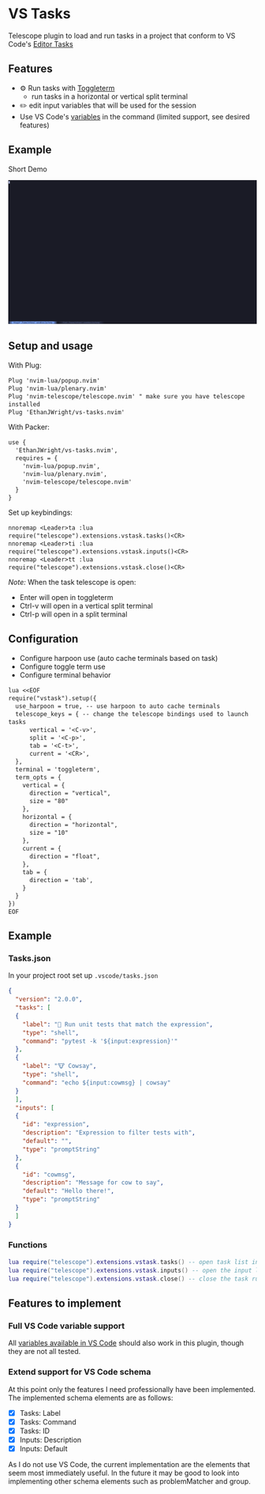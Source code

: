 # VS Tasks

Telescope plugin to load and run tasks in a project that conform to VS Code's [Editor Tasks](https://code.visualstudio.com/docs/editor/tasks)

## Features

- ⚙ Run tasks with [Toggleterm](https://github.com/akinsho/nvim-toggleterm.lua)
    - run tasks in a horizontal or vertical split terminal
- ✏️  edit input variables that will be used for the session
- Use VS Code's [variables](https://code.visualstudio.com/docs/editor/variables-reference) in the command (limited support, see desired features)

## Example

Short Demo

![](./demos/example.gif)

## Setup and usage

With Plug:

```vim
Plug 'nvim-lua/popup.nvim'
Plug 'nvim-lua/plenary.nvim'
Plug 'nvim-telescope/telescope.nvim' " make sure you have telescope installed
Plug 'EthanJWright/vs-tasks.nvim'
```

With Packer:

```vim
use {
  'EthanJWright/vs-tasks.nvim',
  requires = {
    'nvim-lua/popup.nvim',
    'nvim-lua/plenary.nvim',
    'nvim-telescope/telescope.nvim'
  }
}
```

Set up keybindings:

```vim
nnoremap <Leader>ta :lua require("telescope").extensions.vstask.tasks()<CR>
nnoremap <Leader>ti :lua require("telescope").extensions.vstask.inputs()<CR>
nnoremap <Leader>tt :lua require("telescope").extensions.vstask.close()<CR>
```
*Note:* When the task telescope is open:
  - Enter will open in toggleterm
  - Ctrl-v will open in a vertical split terminal
  - Ctrl-p will open in a split terminal

## Configuration

- Configure harpoon use (auto cache terminals based on task)
- Configure toggle term use
- Configure terminal behavior

```vim
lua <<EOF
require("vstask").setup({
  use_harpoon = true, -- use harpoon to auto cache terminals
  telescope_keys = { -- change the telescope bindings used to launch tasks
      vertical = '<C-v>',
      split = '<C-p>',
      tab = '<C-t>',
      current = '<CR>',
  },
  terminal = 'toggleterm',
  term_opts = {
    vertical = {
      direction = "vertical",
      size = "80"
    },
    horizontal = {
      direction = "horizontal",
      size = "10"
    },
    current = {
      direction = "float",
    },
    tab = {
      direction = 'tab',
    }
  }
})
EOF
```

## Example

### Tasks.json

In your project root set up `.vscode/tasks.json`

```json
{
  "version": "2.0.0",
  "tasks": [
  {
    "label": "🧪 Run unit tests that match the expression",
    "type": "shell",
    "command": "pytest -k '${input:expression}'"
  },
  {
    "label": "🐮 Cowsay",
    "type": "shell",
    "command": "echo ${input:cowmsg} | cowsay"
  }
  ],
  "inputs": [
  {
    "id": "expression",
    "description": "Expression to filter tests with",
    "default": "",
    "type": "promptString"
  },
  {
    "id": "cowmsg",
    "description": "Message for cow to say",
    "default": "Hello there!",
    "type": "promptString"
  }
  ]
}
```

### Functions


```lua
lua require("telescope").extensions.vstask.tasks() -- open task list in telescope
lua require("telescope").extensions.vstask.inputs() -- open the input list, set new input
lua require("telescope").extensions.vstask.close() -- close the task runner (if toggleterm)
```
## Features to implement

### Full VS Code variable support

All [variables available in VS Code](https://code.visualstudio.com/docs/editor/variables-reference) should also work in this plugin, though they are not all tested.

### Extend support for VS Code schema

At this point only the features I need professionally have been implemented.
The implemented schema elements are as follows:

- [x] Tasks: Label
- [x] Tasks: Command
- [x] Tasks: ID
- [x] Inputs: Description
- [x] Inputs: Default

As I do not use VS Code, the current implementation are the elements that seem
most immediately useful. In the future it may be good to look into implementing
other schema elements such as problemMatcher and group.
